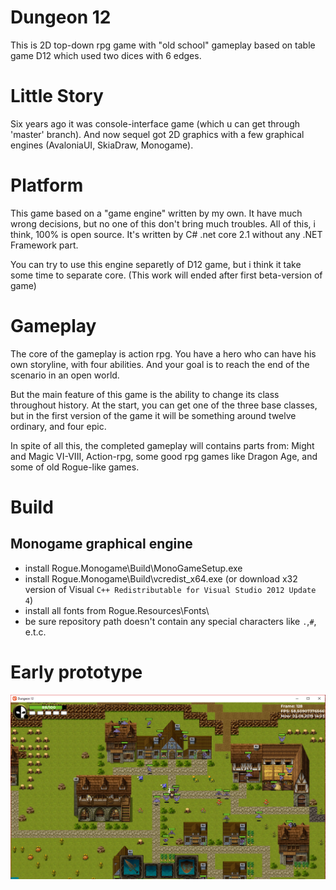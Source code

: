 # Dungeon 12
This is 2D top-down rpg game with "old school" gameplay based on table game D12 which used two dices with 6 edges.

# Little Story
Six years ago it was console-interface game (which u can get through 'master' branch). And now sequel got 2D graphics with a few graphical engines (AvaloniaUI, SkiaDraw, Monogame).

# Platform
This game based on a "game engine" written by my own. It have much wrong decisions, but no one of this don't bring much troubles. All of this, i think, 100% is open source. 
It's written by C# .net core 2.1 without any .NET Framework part.

You can try to use this engine separetly of D12 game, but i think it take some time to separate core. (This work will ended after first beta-version of game)

# Gameplay
The core of the gameplay is action rpg. You have a hero who can have his own storyline, with four abilities. And your goal is to reach the end of the scenario in an open world.

But the main feature of this game is the ability to change its class throughout history. At the start, you can get one of the three base classes, but in the first version of the game it will be something around twelve ordinary, and four epic.

In spite of all this, the completed gameplay will contains parts from: Might and Magic VI-VIII, Action-rpg, some good rpg games like Dragon Age, and some of old Rogue-like games.

# Build 
## Monogame graphical engine
 * install Rogue.Monogame\Build\MonoGameSetup.exe
 * install Rogue.Monogame\Build\vcredist_x64.exe (or download x32 version of Visual `C++ Redistributable for Visual Studio 2012 Update 4`)
 * install all fonts from Rogue.Resources\Fonts\
 * be sure repository path doesn't contain any special characters like `.`,`#`, e.t.c.

# Early prototype
![Early prototype screenshot](/Misc/d12earlyproto.PNG?raw=true "Early prototype screenshot")
